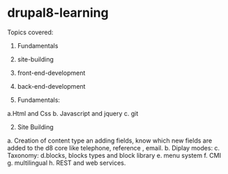 # drupal8-learning

Topics covered:
1. Fundamentals
2. site-building
3. front-end-development
4. back-end-development


1. Fundamentals:

a.Html and Css
b. Javascript and jquery
c. git

2. Site Building

a. Creation of content type  an adding fields, know which new fields are added to the d8 core like telephone, reference , email.
b. Diplay modes:
c. Taxonomy:
d.blocks, blocks types and block library
e. menu system
f. CMI
g. multilingual
h. REST and web services.
